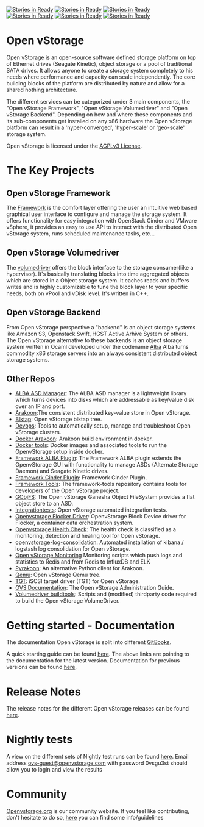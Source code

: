 [![Stories in Ready](https://badge.waffle.io/FunThomas424242/home.png?label=ready&title=Ready)](https://waffle.io/FunThomas424242/home)
[![Stories in Ready](https://badge.waffle.io/MCOD-EDU/home.png?label=ready&title=Ready)](https://waffle.io/MCOD-EDU/home)
[![Stories in Ready](https://badge.waffle.io/MCOD-EDU/home.png?label=ready&title=Ready)](https://waffle.io/MCOD-EDU/home)
[![Stories in Ready](https://badge.waffle.io/rochacbruno/home.png?label=ready&title=Ready)](https://waffle.io/rochacbruno/home)
[![Stories in Ready](https://badge.waffle.io/rochacbruno/home.png?label=ready&title=Ready)](https://waffle.io/rochacbruno/home)
[![Stories in Ready](https://badge.waffle.io/rochacbruno/home.png?label=ready&title=Ready)](https://waffle.io/rochacbruno/home)
# Open vStorage

Open vStorage is an open-source software defined storage platform on top of Ethernet drives (Seagate Kinetic), object storage or a pool of traditional SATA drives.
It allows anyone to create a storage system completely to his needs where performance and capacity can scale independently.
The core building blocks of the platform are distributed by nature and allow for a shared nothing architecture.

The different services can be categorized under 3 main components, the "Open vStorage Framework", "Open vStorage Volumedriver" and "Open vStorage Backend".
Depending on how and where these components and its sub-components get installed on any x86 hardware the Open vStorage platform can result in a 'hyper-converged', 'hyper-scale' or 'geo-scale' storage system.

Open vStorage is licensed under the [AGPLv3 License](http://www.gnu.org/licenses/agpl.html).

# The Key Projects
## Open vStorage Framework
The [Framework](https://github.com/openvstorage/framework) is the comfort layer offering the user an intuitive web based graphical user interface to configure and manage the storage system.
It offers functionality for easy integration with OpenStack Cinder and VMware vSphere, it provides an easy to use API to interact with the
distributed Open vStorage system, runs scheduled maintenance tasks, etc...

## Open vStorage Volumedriver
The [volumedriver](https://github.com/openvstorage/framework) offers the block interface to the storage consumer(like a hypervisor).
It's basically translating blocks into time aggregated objects which are stored in a Object storage system. It caches reads and buffers writes and is highly customizable to
tune the block layer to your specific needs, both on vPool and vDisk level.
It's written in C++.

## Open vStorage Backend
From Open vStorage perspective a "backend" is an object storage systems like Amazon S3, Openstack Swift, HGST Active Arhive System or others.
The Open vStorage alternative to these backends is an object storage system written in Ocaml developed under the codename [Alba](https://github.com/openvstorage/alba)
Alba turns commodity x86 storage servers into an always consistent distributed object storage systems.

## Other Repos
* [ALBA ASD Manager](https://github.com/openvstorage/alba-asdmanager): The ALBA ASD manager is a lightweight library which turns devices into disks which are addressable as key/value disk over an IP and port.
* [Arakoon](https://github.com/openvstorage/arakoon):The consistent distributed key-value store in Open vStorage.
* [Blktap](https://github.com/openvstorage/blktap): Open vStorage blktap tree.
* [Devops](https://github.com/openvstorage/dev_ops): Tools to automatically setup, manage and troubleshoot Open vStorage clusters.
* [Docker Arakoon](https://github.com/openvstorage/docker_arakoon): Arakoon build environment in docker.
* [Docker tools](https://github.com/openvstorage/docker-tools): Docker images and associated tools to run the OpenvStorage setup inside docker.
* [Framework ALBA Plugin](https://github.com/openvstorage/framework-alba-plugin): The Framework ALBA plugin extends the OpenvStorage GUI with functionality to manage ASDs (Alternate Storage Daemon) and Seagate Kinetic drives.
* [Framework Cinder Plugin](https://github.com/openvstorage/framework-cinder-plugin): Framework Cinder Plugin.
* [Framework Tools](https://github.com/openvstorage/framework-tools): The framework-tools repository contains tools for developers of the Open vStorage project.
* [GObjFS](https://github.com/openvstorage/gobjfs): The Open vStorage Ganesha Object FileSystem provides a flat object store to an ASD.
* [Integrationtests](https://github.com/openvstorage/integrationtests): Open vStorage automated integration tests.
* [Openvstorage Flocker Driver](https://github.com/openvstorage/openvstorage-flocker-driver): OpenvStorage Block Device driver for Flocker, a container data orchestration system.
* [Openvstorage Health Check](https://github.com/openvstorage/openvstorage-health-check): The health check is classified as a monitoring, detection and healing tool for Open vStorage.
* [openvstorage-log-consolidation](https://github.com/openvstorage/openvstorage-log-consolidation): Automated installation of kibana / logstash log consolidation for Open vStorage.
* [Open vStorage Monitoring](https://github.com/openvstorage/openvstorage-monitoring) Monitoring scripts which push logs and statistics to Redis and from Redis to InfluxDB and ELK
* [Pyrakoon](https://github.com/openvstorage/pyrakoon): An alternative Python client for Arakoon.
* [Qemu](https://github.com/openvstorage/qemu): Open vStorage Qemu tree.
* [TGT](https://github.com/openvstorage/tgt): iSCSI target driver (TGT) for Open vStorage.
* [OVS Documentation](https://github.com/openvstorage/ovs-documentation): The Open vStorage Administration Guide.
* [Volumedriver buildtools](https://github.com/openvstorage/volumedriver-buildtools): Scripts and (modified) thirdparty code required to build the Open vStorage VolumeDriver.

# Getting started - Documentation
The documentation Open vStorage is split into different [GitBooks](https://www.gitbook.com/@openvstorage). 

A quick starting guide can be found [here](https://openvstorage.gitbooks.io/openvstorage/content/Installation/index.html). The above links are  pointing to the documentation for the latest version. Documentation for previous versions can be found [here](https://openvstorage.gitbooks.io/openvstorage/content/olderreleases.html).

# Release Notes
The release notes for the different Open vStorage releases can be found [here](releases.md).


# Nightly tests

A view on the different sets of Nightly test runs can be found [here](http://testrail.openvstorage.com/index.php?/runs/overview/10).
Email address ovs-guest@openvstorage.com with password 0vsgu3st should allow you to login and view the results

# Community

[Openvstorage.org](http://www.openvstorage.org) is our community website.
If you feel like contributing, don't hesitate to do so, [here](CONTRIBUTING.md) you can find some info/guidelines

